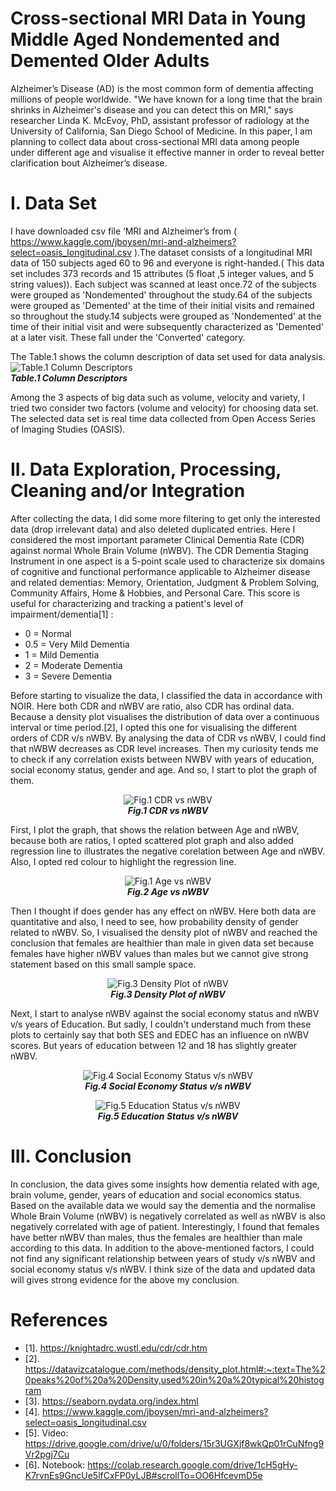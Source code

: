 # Cross-sectional MRI Data in Young Middle Aged Nondemented and Demented Older Adults
Alzheimer’s Disease (AD) is the most common form of dementia affecting millions of people worldwide. "We have known for a long time that the brain shrinks in Alzheimer's disease and you can detect this on MRI," says researcher Linda K. McEvoy, PhD, assistant professor of radiology at the University of California, San Diego School of Medicine. In this paper, I am planning to collect data about cross-sectional MRI data among people under different age and visualise it effective manner in order to reveal better clarification bout Alzheimer’s disease.

# I. Data Set

I have downloaded csv file ‘MRI and Alzheimer’s  from ( https://www.kaggle.com/jboysen/mri-and-alzheimers?select=oasis_longitudinal.csv  ).The dataset consists of a longitudinal MRI data of 150 subjects aged 60 to 96 and everyone is right-handed.( This data set includes 373 records and 15 attributes (5 float ,5 integer values, and 5 string values)). Each subject was scanned at least once.72 of the subjects were grouped as 'Nondemented' throughout the study.64 of the subjects were grouped as 'Demented' at the time of their initial visits and remained so throughout the study.14 subjects were grouped as 'Nondemented' at the time of their initial visit and were subsequently characterized as 'Demented' at a later visit. These fall under the 'Converted' category.

The Table.1 shows the column description of data set used for data analysis.
<img align="center" alt="Table.1 Column Descriptors" src="images/table1_ColumnDescriptors.JPG"><br/>
<em><b>Table.1 Column Descriptors</b></em>


Among the 3 aspects of big data such as volume, velocity and variety, I tried two consider two factors (volume and velocity) for choosing data set. The selected data set is real time data collected from Open Access Series of Imaging Studies (OASIS). 

# II.	Data Exploration, Processing, Cleaning and/or Integration 

After collecting the data, I did some more filtering to get only the interested data (drop irrelevant data) and also deleted duplicated entries. Here I considered the most important parameter Clinical Dementia Rate (CDR) against normal Whole Brain Volume (nWBV). The CDR Dementia Staging Instrument in one aspect is a 5-point scale used to characterize six domains of cognitive and functional performance applicable to Alzheimer disease and related dementias: Memory, Orientation, Judgment & Problem Solving, Community Affairs, Home & Hobbies, and Personal Care. This score is useful for characterizing and tracking a patient's level of impairment/dementia[1] :

- 0 = Normal
- 0.5 = Very Mild Dementia
- 1 = Mild Dementia
- 2 = Moderate Dementia
- 3 = Severe Dementia                

Before starting to visualize the data, I classified the data in accordance with NOIR. Here both CDR and nWBV are ratio, also CDR has ordinal data. Because a density plot visualises the distribution of data over a continuous interval or time period.[2], I opted this one for visualising the different orders of CDR v/s nWBV. By analysing the data of CDR vs nWBV, I could find that nWBW decreases as CDR level increases. Then my curiosity tends me to check if any correlation exists between NWBV with years of education, social economy status, gender and age. And so, I start to plot the graph of them.
<p align="center">
<img align="center" alt="Fig.1  CDR vs nWBV" src="images/img1_CDR_nWBV.jpg"><br/>
<em><b>Fig.1 CDR vs nWBV </b></em>
</p>
First, I plot the graph, that shows the relation between Age and nWBV, because both are ratios, I opted scattered plot graph and also added regression line to illustrates the negative corelation between Age and nWBV. Also, I opted red colour to highlight the regression line.
<p align = "center">
<img align="center" alt="Fig.1  Age vs nWBV " src="images/img2_Age_nWBV.jpg"><br/>
<em><b>Fig.2  Age vs nWBV </b></em>
</p>
Then I thought if does gender has any effect on nWBV. Here both data are quantitative and also, I need to see, how probability density of gender related to nWBV. So, I visualised the density plot of nWBV and reached the conclusion that females are healthier than male in given data set because females have higher nWBV values than males but we cannot give strong statement based on this small sample space.
<p align="center">
<img align="center" alt="Fig.3 Density Plot of  nWBV" src="images/img3_DensityPlot_nWBV.jpg"><br/>
<em><b>Fig.3 Density Plot of  nWBV </b></em>
</p>
Next, I start to analyse nWBV against the social economy status and nWBV v/s years of Education. But sadly, I couldn't understand much from these plots to certainly say that both SES and EDEC has an influence on nWBV scores. But years of education between 12 and 18 has slightly greater nWBV.
<p align="center">
<img align="center" alt="Fig.4 Social Economy Status v/s nWBV" src="images/img4_Economy_nWBV.jpg"><br/>
<em><b>Fig.4 Social Economy Status v/s nWBV </b></em>
</p>
<p align="center">
<img align="center" alt="Fig.5 Education Status v/s nWBV" src="images/img5_Education_nWBV.jpg"><br/>
<em><b>Fig.5 Education Status v/s nWBV</b></em>
</p>

# III. Conclusion 

In conclusion, the data gives some insights how dementia related with age, brain volume, gender, years of education and social economics status. Based on the available data we would say the dementia and the normalise Whole Brain Volume (nWBV) is negatively correlated as well as nWBV is also negatively correlated with age of patient. Interestingly, I found that females have better nWBV than males, thus the females are healthier than male according to this data. In addition to the above-mentioned factors, I could not find any significant relationship between years of study v/s nWBV and social economy status v/s nWBV. I think size of the data and updated data will gives strong evidence for the above my conclusion. 
# References
- [1].	https://knightadrc.wustl.edu/cdr/cdr.htm
- [2].	https://datavizcatalogue.com/methods/density_plot.html#:~:text=The%20peaks%20of%20a%20Density,used%20in%20a%20typical%20histogram
- [3].	https://seaborn.pydata.org/index.html
- [4].	https://www.kaggle.com/jboysen/mri-and-alzheimers?select=oasis_longitudinal.csv  
- [5].	Video: https://drive.google.com/drive/u/0/folders/15r3UGXjf8wkQp01rCuNfng9Vr2pgj7Cu
- [6].	Notebook: https://colab.research.google.com/drive/1cH5gHy-K7rvnEs9GncUe5lfCxFP0yLJB#scrollTo=OO6HfcevmD5e



